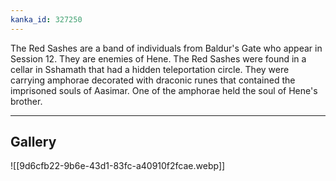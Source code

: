 ```yaml
---
kanka_id: 327250
---
```


The Red Sashes are a band of individuals from Baldur's Gate who appear in Session 12. They are enemies of Hene. The Red Sashes were found in a cellar in Sshamath that had a hidden teleportation circle. They were carrying amphorae decorated with draconic runes that contained the imprisoned souls of Aasimar. One of the amphorae held the soul of Hene's brother.

---
## Gallery
![[9d6cfb22-9b6e-43d1-83fc-a40910f2fcae.webp]]